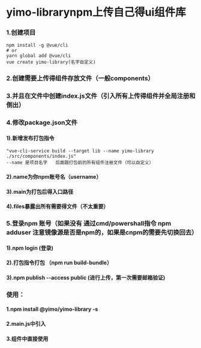 # yimo-librarynpm上传自己得ui组件库

### 1.创建项目
    npm install -g @vue/cli
    # or
    yarn global add @vue/cli
    vue create yimo-library(名字自定义)

### 2.创建需要上传得组件存放文件（一般components）
### 3.并且在文件中创建index.js文件（引入所有上传得组件并全局注册和倒出）
### 4.修改package.json文件 
 #### 1).新增发布打包指令
    "vue-cli-service build --target lib --name yimo-library ./src/components/index.js"
    --name 是项目名字   后面跟打包前的所有组件注册文件（可以自定义）

#### 2).name为你npm账号名（username）
 #### 3).main为打包后得入口路径
#### 4).files暴露出所有需要得文件（不太重要）
### 5.登录npm 账号（如果没有 通过cmd/powershall指令 npm adduser   注意镜像源是否是npm的，如果是cnpm的需要先切换回去）
#### 1).npm login (登录)
#### 2).打包指令打包 （npm run build-bundle）
#### 3).npm publish --access public (进行上传，第一次需要邮箱验证)


### 使用：
#### 1.npm install @yimo/yimo-library -s
#### 2.main.js中引入
#### 3.组件中直接使用



